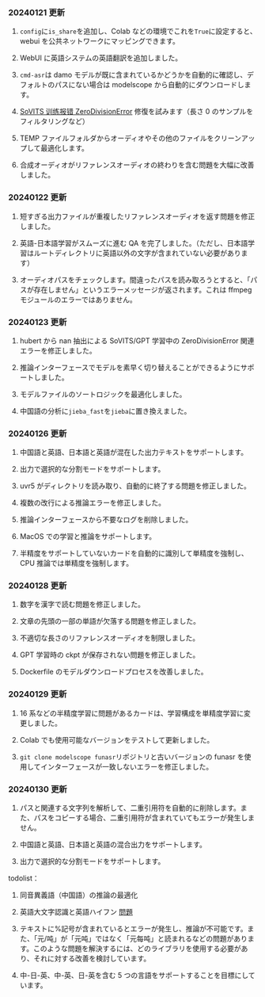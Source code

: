 ### 20240121 更新

1. `config`に`is_share`を追加し、Colab などの環境でこれを`True`に設定すると、webui を公共ネットワークにマッピングできます。

2. WebUI に英語システムの英語翻訳を追加しました。

3. `cmd-asr`は damo モデルが既に含まれているかどうかを自動的に確認し、デフォルトのパスにない場合は modelscope から自動的にダウンロードします。

4. [SoVITS 训练报错 ZeroDivisionError](https://github.com/RVC-Boss/GPT-SoVITS/issues/79) 修復を試みます（長さ 0 のサンプルをフィルタリングなど）

5. TEMP ファイルフォルダからオーディオやその他のファイルをクリーンアップして最適化します。

6. 合成オーディオがリファレンスオーディオの終わりを含む問題を大幅に改善しました。

### 20240122 更新

1. 短すぎる出力ファイルが重複したリファレンスオーディオを返す問題を修正しました。

2. 英語-日本語学習がスムーズに進む QA を完了しました。（ただし、日本語学習はルートディレクトリに英語以外の文字が含まれていない必要があります）

3. オーディオパスをチェックします。間違ったパスを読み取ろうとすると、「パスが存在しません」というエラーメッセージが返されます。これは ffmpeg モジュールのエラーではありません。

### 20240123 更新

1. hubert から nan 抽出による SoVITS/GPT 学習中の ZeroDivisionError 関連エラーを修正しました。

2. 推論インターフェースでモデルを素早く切り替えることができるようにサポートしました。

3. モデルファイルのソートロジックを最適化しました。

4. 中国語の分析に`jieba_fast`を`jieba`に置き換えました。

### 20240126 更新

1. 中国語と英語、日本語と英語が混在した出力テキストをサポートします。

2. 出力で選択的な分割モードをサポートします。

3. uvr5 がディレクトリを読み取り、自動的に終了する問題を修正しました。

4. 複数の改行による推論エラーを修正しました。

5. 推論インターフェースから不要なログを削除しました。

6. MacOS での学習と推論をサポートします。

7. 半精度をサポートしていないカードを自動的に識別して単精度を強制し、CPU 推論では単精度を強制します。

### 20240128 更新

1. 数字を漢字で読む問題を修正しました。

2. 文章の先頭の一部の単語が欠落する問題を修正しました。

3. 不適切な長さのリファレンスオーディオを制限しました。

4. GPT 学習時の ckpt が保存されない問題を修正しました。

5. Dockerfile のモデルダウンロードプロセスを改善しました。

### 20240129 更新

1. 16 系などの半精度学習に問題があるカードは、学習構成を単精度学習に変更しました。

2. Colab でも使用可能なバージョンをテストして更新しました。

3. `git clone modelscope funasr`リポジトリと古いバージョンの funasr を使用してインターフェースが一致しないエラーを修正しました。

### 20240130 更新

1. パスと関連する文字列を解析して、二重引用符を自動的に削除します。また、パスをコピーする場合、二重引用符が含まれていてもエラーが発生しません。

2. 中国語と英語、日本語と英語の混合出力をサポートします。

3. 出力で選択的な分割モードをサポートします。

todolist：

1. 同音異義語（中国語）の推論の最適化

2. 英語大文字認識と英語ハイフン [問題](https://github.com/RVC-Boss/GPT-SoVITS/issues/271)

3. テキストに%記号が含まれているとエラーが発生し、推論が不可能です。また、「元/吨」が「元吨」ではなく「元每吨」と読まれるなどの問題があります。このような問題を解決するには、どのライブラリを使用する必要があり、それに対する改善を検討しています。

4. 中-日-英、中-英、日-英を含む 5 つの言語をサポートすることを目標にしています。
